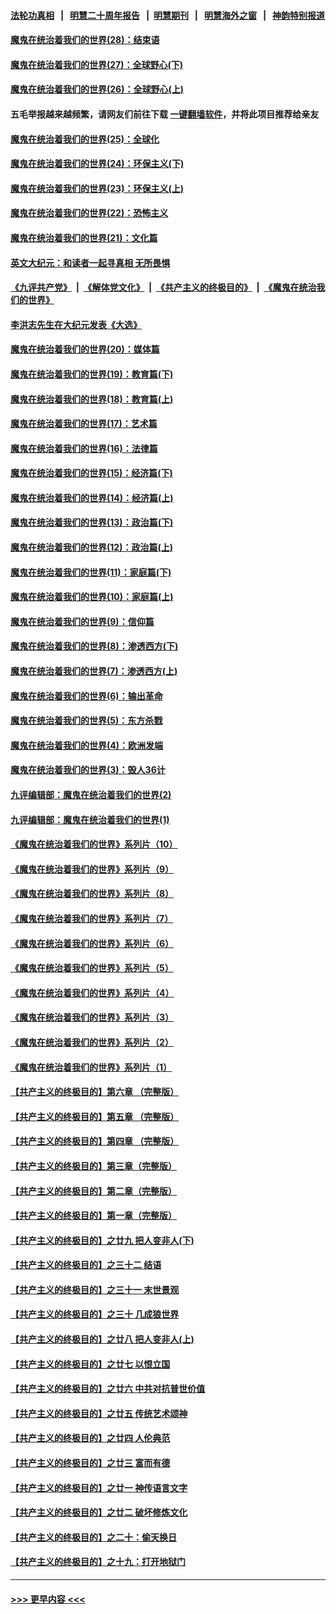 #### [法轮功真相](https://github.com/gfw-breaker/truth/blob/master/README.md?t=0) &nbsp;&nbsp;|&nbsp;&nbsp; [明慧二十周年报告](https://github.com/gfw-breaker/mh-reports/blob/master/README.md?t=0) &nbsp;&nbsp;|&nbsp;&nbsp;[明慧期刊](https://github.com/gfw-breaker/mh-qikan) &nbsp;&nbsp;|&nbsp;&nbsp; [明慧海外之窗](https://github.com/gfw-breaker/mh-news/blob/master/README.md?t=0) &nbsp;&nbsp;|&nbsp;&nbsp; [神韵特别报道](https://github.com/gfw-breaker/mh-news/blob/master/shenyun.md?t=0)
#### [魔鬼在统治着我们的世界(28)：结束语](../pages/nsc422/n10936246.md?t=07212101) 
#### [魔鬼在统治着我们的世界(27)：全球野心(下)](../pages/nsc422/n10928319.md?t=07212101) 
#### [魔鬼在统治着我们的世界(26)：全球野心(上)](../pages/nsc422/n10900318.md?t=07212101) 
#### 五毛举报越来越频繁，请网友们前往下载 [一键翻墙软件](https://github.com/gfw-breaker/ssr-accounts)，并将此项目推荐给亲友
#### [魔鬼在统治着我们的世界(25)：全球化](../pages/nsc422/n10788205.md?t=07212101) 
#### [魔鬼在统治着我们的世界(24)：环保主义(下)](../pages/nsc422/n10695307.md?t=07212101) 
#### [魔鬼在统治着我们的世界(23)：环保主义(上)](../pages/nsc422/n10688613.md?t=07212101) 
#### [魔鬼在统治着我们的世界(22)：恐怖主义](../pages/nsc422/n10614727.md?t=07212101) 
#### [魔鬼在统治着我们的世界(21)：文化篇](../pages/nsc422/n10597706.md?t=07212101) 
#### [英文大纪元：和读者一起寻真相 无所畏惧](../pages/nsc422/n12542027.md?t=07212101) 
#### [《九评共产党》](https://github.com/begood0513/9ping.md/blob/master/README.md) &nbsp;|&nbsp; [《解体党文化》](../../../../jtdwh.md/blob/master/README.md)  &nbsp;|&nbsp; [《共产主义的终极目的》](../../../../gczydzjmd.md/blob/master/README.md) &nbsp;|&nbsp; [《魔鬼在统治我们的世界》](../../../../mgztzwmdsj.md/blob/master/README.md) 
#### [李洪志先生在大纪元发表《大选》](../pages/nsc422/n12534746.md?t=07212101) 
#### [魔鬼在统治着我们的世界(20)：媒体篇](../pages/nsc422/n10586579.md?t=07212101) 
#### [魔鬼在统治着我们的世界(19)：教育篇(下)](../pages/nsc422/n10564808.md?t=07212101) 
#### [魔鬼在统治着我们的世界(18)：教育篇(上)](../pages/nsc422/n10526970.md?t=07212101) 
#### [魔鬼在统治着我们的世界(17)：艺术篇](../pages/nsc422/n10499093.md?t=07212101) 
#### [魔鬼在统治着我们的世界(16)：法律篇](../pages/nsc422/n10485969.md?t=07212101) 
#### [魔鬼在统治着我们的世界(15)：经济篇(下)](../pages/nsc422/n10469975.md?t=07212101) 
#### [魔鬼在统治着我们的世界(14)：经济篇(上)](../pages/nsc422/n10457370.md?t=07212101) 
#### [魔鬼在统治着我们的世界(13)：政治篇(下)](../pages/nsc422/n10448270.md?t=07212101) 
#### [魔鬼在统治着我们的世界(12)：政治篇(上)](../pages/nsc422/n10444576.md?t=07212101) 
#### [魔鬼在统治着我们的世界(11)：家庭篇(下)](../pages/nsc422/n10440961.md?t=07212101) 
#### [魔鬼在统治着我们的世界(10)：家庭篇(上)](../pages/nsc422/n10435448.md?t=07212101) 
#### [魔鬼在统治着我们的世界(9)：信仰篇](../pages/nsc422/n10432159.md?t=07212101) 
#### [魔鬼在统治着我们的世界(8)：渗透西方(下)](../pages/nsc422/n10429603.md?t=07212101) 
#### [魔鬼在统治着我们的世界(7)：渗透西方(上)](../pages/nsc422/n10426013.md?t=07212101) 
#### [魔鬼在统治着我们的世界(6)：输出革命](../pages/nsc422/n10421536.md?t=07212101) 
#### [魔鬼在统治着我们的世界(5)：东方杀戮](../pages/nsc422/n10417707.md?t=07212101) 
#### [魔鬼在统治着我们的世界(4)：欧洲发端](../pages/nsc422/n10414890.md?t=07212101) 
#### [魔鬼在统治着我们的世界(3)：毁人36计](../pages/nsc422/n10411583.md?t=07212101) 
#### [九评编辑部：魔鬼在统治着我们的世界(2)](../pages/nsc422/n10410036.md?t=07212101) 
#### [九评编辑部：魔鬼在统治着我们的世界(1)](../pages/nsc422/n10406825.md?t=07212101) 
#### [《魔鬼在统治着我们的世界》系列片（10）](../pages/nsc422/n12292670.md?t=07212101) 
#### [《魔鬼在统治着我们的世界》系列片（9）](../pages/nsc422/n12290859.md?t=07212101) 
#### [《魔鬼在统治着我们的世界》系列片（8）](../pages/nsc422/n12287445.md?t=07212101) 
#### [《魔鬼在统治着我们的世界》系列片（7）](../pages/nsc422/n12283425.md?t=07212101) 
#### [《魔鬼在统治着我们的世界》系列片（6）](../pages/nsc422/n12282314.md?t=07212101) 
#### [《魔鬼在统治着我们的世界》系列片（5）](../pages/nsc422/n12281419.md?t=07212101) 
#### [《魔鬼在统治着我们的世界》系列片（4）](../pages/nsc422/n12274024.md?t=07212101) 
#### [《魔鬼在统治着我们的世界》系列片（3）](../pages/nsc422/n12271322.md?t=07212101) 
#### [《魔鬼在统治着我们的世界》系列片（2）](../pages/nsc422/n12269049.md?t=07212101) 
#### [《魔鬼在统治着我们的世界》系列片（1）](../pages/nsc422/n12267575.md?t=07212101) 
#### [【共产主义的终极目的】第六章 （完整版）](../pages/nsc422/n11428913.md?t=07212101) 
#### [【共产主义的终极目的】第五章 （完整版）](../pages/nsc422/n11428912.md?t=07212101) 
#### [【共产主义的终极目的】第四章 （完整版）](../pages/nsc422/n11428907.md?t=07212101) 
#### [【共产主义的终极目的】第三章（完整版）](../pages/nsc422/n11428848.md?t=07212101) 
#### [【共产主义的终极目的】第二章（完整版）](../pages/nsc422/n11428831.md?t=07212101) 
#### [【共产主义的终极目的】第一章（完整版）](../pages/nsc422/n11417651.md?t=07212101) 
#### [【共产主义的终极目的】之廿九 把人变非人(下)](../pages/nsc422/n11344140.md?t=07212101) 
#### [【共产主义的终极目的】之三十二 结语](../pages/nsc422/n11360535.md?t=07212101) 
#### [【共产主义的终极目的】之三十一 末世景观](../pages/nsc422/n11351129.md?t=07212101) 
#### [【共产主义的终极目的】之三十 几成狼世界](../pages/nsc422/n11348280.md?t=07212101) 
#### [【共产主义的终极目的】之廿八 把人变非人(上)](../pages/nsc422/n11340492.md?t=07212101) 
#### [【共产主义的终极目的】之廿七 以恨立国](../pages/nsc422/n11336944.md?t=07212101) 
#### [【共产主义的终极目的】之廿六 中共对抗普世价值](../pages/nsc422/n11324785.md?t=07212101) 
#### [【共产主义的终极目的】之廿五 传统艺术颂神](../pages/nsc422/n11296396.md?t=07212101) 
#### [【共产主义的终极目的】之廿四 人伦典范](../pages/nsc422/n11296397.md?t=07212101) 
#### [【共产主义的终极目的】之廿三 富而有德](../pages/nsc422/n11283598.md?t=07212101) 
#### [【共产主义的终极目的】之廿一 神传语言文字](../pages/nsc422/n11263265.md?t=07212101) 
#### [【共产主义的终极目的】之廿二 破坏修炼文化](../pages/nsc422/n11245728.md?t=07212101) 
#### [【共产主义的终极目的】之二十：偷天换日](../pages/nsc422/n11238846.md?t=07212101) 
#### [【共产主义的终极目的】之十九：打开地狱门](../pages/nsc422/n11206376.md?t=07212101) 

----
#### [ >>> 更早内容 <<< ](../indexes/nsc422-earlier.md)
